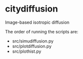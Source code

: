 # citydiffusion
Image-based isotropic diffusion

The order of running the scripts are:
 * src/simudiffusion.py
 * src/plotdiffusion.py
 * src/plothist.py

